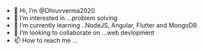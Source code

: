 - 👋 Hi, I’m @Dhruvverma2020
- 👀 I’m interested in ...problem solving
- 🌱 I’m currently learning ..NodeJS, Angular, Flutter and MongoDB
- 💞️ I’m looking to collaborate on ...web devlopment
- 📫 How to reach me ...

<!---
Dhruvverma2020/Dhruvverma2020 is a ✨ special ✨ repository because its `README.md` (this file) appears on your GitHub profile.
You can click the Preview link to take a look at your changes.
--->
